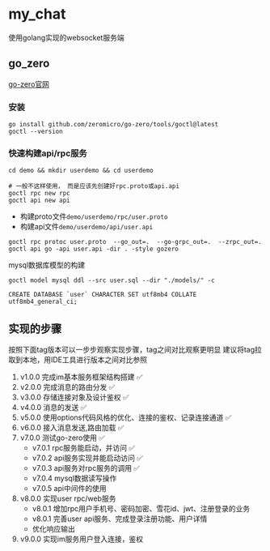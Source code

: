 # my_chat

使用golang实现的websocket服务端

## go_zero

[go-zero官网](https://go-zero.dev)

### 安装

```shell
go install github.com/zeromicro/go-zero/tools/goctl@latest
goctl --version
```

### 快速构建api/rpc服务

```shell
cd demo && mkdir userdemo && cd userdemo

# 一般不这样使用， 而是应该先创建好rpc.proto或api.api
goctl rpc new rpc
goctl api new api
```

* 构建proto文件`demo/userdemo/rpc/user.proto`
* 构建api文件`demo/userdemo/api/user.api`
```shell
goctl rpc protoc user.proto  --go_out=.  --go-grpc_out=.  --zrpc_out=.
goctl api go -api user.api -dir . -style gozero
```

mysql数据库模型的构建
```shell
goctl model mysql ddl --src user.sql --dir "./models/" -c
```
```shell
CREATE DATABASE `user` CHARACTER SET utf8mb4 COLLATE utf8mb4_general_ci;
```

## 实现的步骤

按照下面tag版本可以一步步观察实现步骤，tag之间对比观察更明显
建议将tag拉取到本地，用IDE工具进行版本之间对比参照

1. v1.0.0 完成im基本服务框架结构搭建 ✅
2. v2.0.0 完成消息的路由分发 ✅
3. v3.0.0 存储连接对象及设计鉴权 ✅
4. v4.0.0 消息的发送 ✅
5. v5.0.0 使用options代码风格的优化、连接的鉴权、记录连接通道 ✅
6. v6.0.0 接入消息发送,路由加载 ✅
7. v7.0.0 测试go-zero使用 ✅
   * v7.0.1 rpc服务能启动，并访问 ✅
   * v7.0.2 api服务实现并能启动访问 ✅
   * v7.0.3 api服务对rpc服务的调用 ✅
   * v7.0.4 mysql数据读写操作
   * v7.0.5 api中间件的使用
8. v8.0.0 实现user rpc/web服务 
   * v8.0.1 增加rpc用户手机号、密码加密、雪花id、jwt、注册登录的业务
   * v8.0.1 完善user api服务、完成登录注册功能、用户详情
   * 优化响应输出
9. v9.0.0 实现im服务用户登入连接，鉴权

